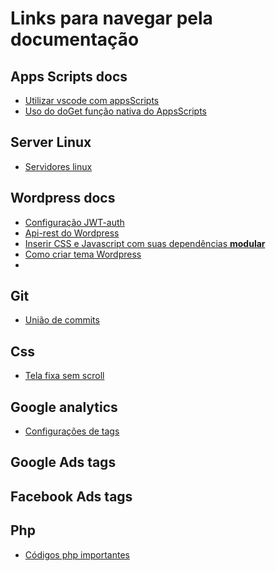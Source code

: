 # Links para navegar pela documentação
## Apps Scripts docs
* [Utilizar vscode com appsScripts](appsScripts/appsScripts.md)
* [Uso do doGet função nativa do AppsScripts]()

## Server Linux
* [Servidores linux](serverLinux/serverLinux.md)

## Wordpress docs
* [Configuração JWT-auth](/wordpress/wordpress.md)
* [Api-rest do Wordpress](/wordpress/configuracaoBasicaApiRestWp.md)
* [Inserir CSS e Javascript com suas dependências __modular__ ](wordpress/configurarCssJsWp.md)
* [Como criar tema Wordpress](wordpress/criarTema.md)
* []()

## Git
* [União de commits](/git/git.md)

## Css
* [Tela fixa sem scroll](/css/noScrollMobile.md)

## Google analytics
* [Configurações de tags](/googleAnalytics/registroTags.md)

## Google Ads tags

## Facebook Ads tags

## Php
* [Códigos php importantes](/php/phpCodigos.md)